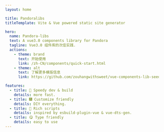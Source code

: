 ```yaml
---
layout: home

title: Pandoralibs
titleTemplate: Vite & Vue powered static site generator

hero:
  name: Pandora-libs
  text: A vue3.0 components library for Pandora
  tagline: Vue3.0 组件库的次佳实践.
  actions:
    - theme: brand
      text: 开始使用
      link: /zh-CN/components/quick-start.html
    - theme: alt
      text: 了解更多模版信息
      link: https://github.com/zouhangwithsweet/vue-components-lib-seed

features:
  - title: 🌈 Speedy dev & build
    details: more fast.
  - title: 🎆 Customize friendly
    details: DIY everything.
  - title: 🍭 Rich scripts
    details: inspired by esbuild-plugin-vue & vue-dts-gen.
  - title: 😋 Type friendly
    details: easy to use
---
```

